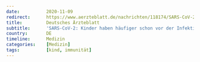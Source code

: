 ```yaml
---
date:          2020-11-09
redirect:      https://www.aerzteblatt.de/nachrichten/118174/SARS-CoV-2-Kinder-haben-haeufiger-schon-vor-der-Infektion-protektive-Antikoerper
title:         Deutsches Ärzteblatt
subtitle:      'SARS-CoV-2: Kinder haben häufiger schon vor der Infektion protektive Antikörper'
country:       DE
timeline:      Medizin
categories:    [Medizin]
tags:          [kind, immunität]
---
```

